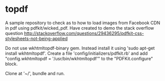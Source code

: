 # topdf
A sample repository to check as to how to load images from Facebook CDN in pdf using pdfkit/wicked_pdf. Have created to demo the stack overflow question http://stackoverflow.com/questions/29436295/pdfkit-css-stylesheets-not-being-applied

Do not use wkhtmltopdf-binary gem. Instead install it using 'sudo apt-get install wkhtmltopdf'. Create a file 'config/initializers/pdfkit.rb' and add
"config.wkhtmltopdf = '/usr/bin/wkhtmltopdf'" to the "PDFKit.configure" block.

Clone at '~/', bundle and run.


